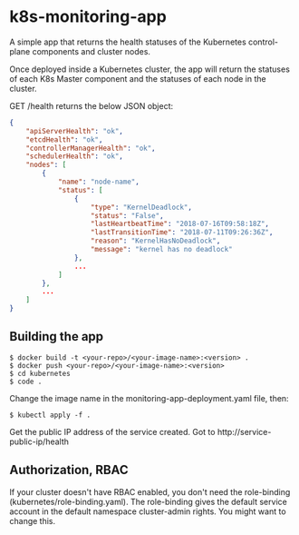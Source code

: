 # k8s-monitoring-app
A simple app that returns the health statuses of the Kubernetes control-plane components and cluster nodes.

Once deployed inside a Kubernetes cluster, the app will return the statuses of each K8s Master component and the statuses of each node in the cluster.

GET /health returns the below JSON object:

```json
{
    "apiServerHealth": "ok",
    "etcdHealth": "ok",
    "controllerManagerHealth": "ok",
    "schedulerHealth": "ok",
    "nodes": [
        {
            "name": "node-name",
            "status": [
                {
                    "type": "KernelDeadlock",
                    "status": "False",
                    "lastHeartbeatTime": "2018-07-16T09:58:18Z",
                    "lastTransitionTime": "2018-07-11T09:26:36Z",
                    "reason": "KernelHasNoDeadlock",
                    "message": "kernel has no deadlock"
                },
                ...
            ]
        },
        ...
    ]
}
```

## Building the app

```
$ docker build -t <your-repo>/<your-image-name>:<version> .
$ docker push <your-repo>/<your-image-name>:<version>
$ cd kubernetes
$ code .
```

Change the image name in the monitoring-app-deployment.yaml file, then:

```
$ kubectl apply -f .
```

Get the public IP address of the service created. Got to http://service-public-ip/health

## Authorization, RBAC

If your cluster doesn't have RBAC enabled, you don't need the role-binding (kubernetes/role-binding.yaml). The role-binding gives the default service account in the default namespace cluster-admin rights. You might want to change this.

